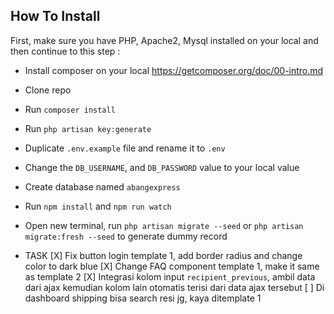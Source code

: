 ## How To Install

First, make sure you have PHP, Apache2, Mysql installed on your local and then continue to this step :
- Install composer on your local https://getcomposer.org/doc/00-intro.md
- Clone repo
- Run `composer install`
- Run `php artisan key:generate`
- Duplicate `.env.example` file and rename it to `.env`
- Change the `DB_USERNAME`, and `DB_PASSWORD` value to your local value
- Create database named `abangexpress`
- Run `npm install` and `npm run watch`
- Open new terminal, run `php artisan migrate --seed` or 
`php artisan migrate:fresh --seed` to generate dummy record


- TASK
[X] Fix button login template 1, add border radius and change color to dark blue
[X] Change FAQ component template 1, make it same as template 2
[X] Integrasi kolom input `recipient_previous`, ambil data dari ajax kemudian
kolom lain otomatis terisi dari data ajax tersebut
[ ] Di dashboard shipping bisa search resi jg, kaya ditemplate 1

